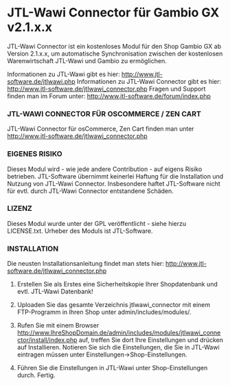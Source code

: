 # JTL-Wawi Connector für Gambio GX v2.1.x.x


JTL-Wawi Connector ist ein kostenloses Modul für den Shop Gambio GX ab Version 2.1.x.x, um automatische Synchronisation zwischen der kostenlosen Warenwirtschaft JTL-Wawi und Gambio zu ermöglichen.

Informationen zu JTL-Wawi gibt es hier: http://www.jtl-software.de/jtlwawi.php
Informationen zu JTL-Wawi Connector gibt es hier: http://www.jtl-software.de/jtlwawi_connector.php
Fragen und Support finden man im Forum unter: http://www.jtl-software.de/forum/index.php

### JTL-WAWI CONNECTOR FÜR OSCOMMERCE / ZEN CART

JTL-Wawi Connector für osCommerce, Zen Cart finden man unter http://www.jtl-software.de/jtlwawi_connector.php

### EIGENES RISIKO

Dieses Modul wird - wie jede andere Contribution - auf eigens Risiko betrieben. JTL-Software übernimmt keinerlei Haftung für die Installation und Nutzung von JTL-Wawi Connector. Insbesondere haftet JTL-Software nicht für evtl. durch JTL-Wawi Connector entstandene Schäden.

### LIZENZ

Dieses Modul wurde unter der GPL veröffentlicht - siehe hierzu LICENSE.txt. 
Urheber des Moduls ist JTL-Software.

### INSTALLATION

Die neusten Installationsanleitung findet man stets hier: http://www.jtl-software.de/jtlwawi_connector.php

1. Erstellen Sie als Erstes eine Sicherheitskopie Ihrer Shopdatenbank und evtl. JTL-Wawi Datenbank!

2. Uploaden Sie das gesamte Verzeichnis jtlwawi_connector mit einem FTP-Programm in Ihren Shop unter admin/includes/modules/.

3. Rufen Sie mit einem Browser http://www.IhreShopDomain.de/admin/includes/modules/jtlwawi_connector/install/index.php auf, treffen Sie dort Ihre Einstellungen und drücken auf Installieren. Notieren Sie sich die Einstellungen, die Sie in JTL-Wawi eintragen müssen unter Einstellungen->Shop-Einstellungen.

4. Führen Sie die Einstellungen in JTL-Wawi unter Shop-Einstellungen durch. Fertig.

